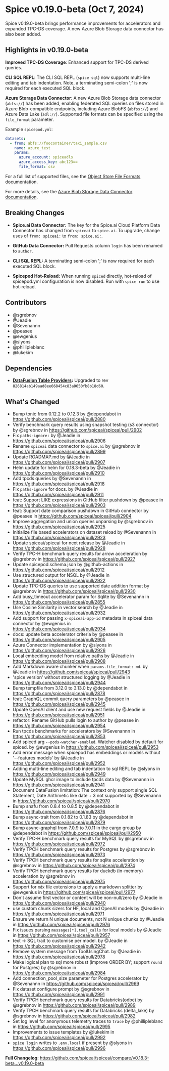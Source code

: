 # Spice v0.19.0-beta (Oct 7, 2024)

Spice v0.19.0-beta brings performance improvements for accelerators and expanded TPC-DS coverage. A new Azure Blob Storage data connector has also been added.

## Highlights in v0.19.0-beta

**Improved TPC-DS Coverage**: Enhanced support for TPC-DS derived queries.

**CLI SQL REPL**: The CLI SQL REPL (`spice sql`) now supports multi-line editing and tab indentation. Note, a terminating semi-colon ';' is now required for each executed SQL block.

**Azure Storage Data Connector**: A new Azure Blob Storage data connector (`abfs://`) has been added, enabling federated SQL queries on files stored in Azure Blob-compatible endpoints, including Azure BlobFS (`abfss://`) and Azure Data Lake (`adl://`). Supported file formats can be specified using the `file_format` parameter.

Example `spicepod.yml`:

```yaml
datasets:
  - from: abfs://foocontainer/taxi_sample.csv
    name: azure_test
    params:
      azure_account: spiceadls
      azure_access_key: abc123==
      file_format: csv
```

For a full list of supported files, see the [Object Store File Formats](/components/data-connectors/index.md#object-store-file-formats) documentation.

For more details, see the [Azure Blob Storage Data Connector documentation](https://docs.spiceai.org/components/data-connectors/github).

## Breaking Changes

- **Spice.ai Data Connector:** The key for the Spice.ai Cloud Platform Data Connector has changed from `spiceai` to `spice.ai`. To upgrade, change uses of `from: spiceai:` to `from: spice.ai:`.

- **GitHub Data Connector:** Pull Requests column `login` has been renamed to `author`.

- **CLI SQL REPL:** A terminating semi-colon ';' is now required for each executed SQL block.

- **Spicepod Hot-Reload:** When running `spiced` directly, hot-reload of spicepod.yml configuration is now disabled. Run with `spice run` to use hot-reload.

## Contributors

- @sgrebnov
- @Jeadie
- @Sevenannn
- @peasee
- @ewgenius
- @slyons
- @phillipleblanc
- @lukekim

## Dependencies

- **[DataFusion Table Providers](<(https://github.com/datafusion-contrib/datafusion-table-providers)>):** Upgraded to rev `826814ab149aad8ee668454c83a0650fb8b18d60`.

## What's Changed
* Bump tonic from 0.12.2 to 0.12.3 by @dependabot in https://github.com/spiceai/spiceai/pull/2880
* Verify benchmark query results using snapshot testing (s3 connector) by @sgrebnov in https://github.com/spiceai/spiceai/pull/2902
* Fix `paths-ignore:` by @Jeadie in https://github.com/spiceai/spiceai/pull/2906
* Rename `spiceai` data connector to `spice.ai` by @sgrebnov in https://github.com/spiceai/spiceai/pull/2899
* Update ROADMAP.md by @Jeadie in https://github.com/spiceai/spiceai/pull/2907
* Helm update for helm for 0.18.3-beta by @Jeadie in https://github.com/spiceai/spiceai/pull/2910
* Add tpcds queries by @Sevenannn in https://github.com/spiceai/spiceai/pull/2918
* Fix `paths-ignore` for docs. by @Jeadie in https://github.com/spiceai/spiceai/pull/2911
* feat: Support LIKE expressions in GitHub filter pushdown by @peasee in https://github.com/spiceai/spiceai/pull/2903
* feat: Support date comparison pushdown in GitHub connector by @peasee in https://github.com/spiceai/spiceai/pull/2904
* Improve aggregation and union queries unparsing by @sgrebnov in https://github.com/spiceai/spiceai/pull/2925
* Initialize file based accelerators on dataset reload by @Sevenannn in https://github.com/spiceai/spiceai/pull/2923
* Update spiceai/spiceai for next release by @Jeadie in https://github.com/spiceai/spiceai/pull/2928
* Verify TPC-H benchmark query results for arrow acceleration by @sgrebnov in https://github.com/spiceai/spiceai/pull/2927
* Update spicepod.schema.json by @github-actions in https://github.com/spiceai/spiceai/pull/2912
* Use structured output for NSQL by @Jeadie in https://github.com/spiceai/spiceai/pull/2922
* Update TPC-DS queries to use supported date addition format by @sgrebnov in https://github.com/spiceai/spiceai/pull/2930
* Add busy_timeout accelerator param for Sqlite by @Sevenannn in https://github.com/spiceai/spiceai/pull/2855
* Use Cosine Similarity in vector search by @Jeadie in https://github.com/spiceai/spiceai/pull/2932
* Add support for passing `x-spiceai-app-id` metadata in spiceai data connector by @ewgenius in https://github.com/spiceai/spiceai/pull/2934
* docs: update beta accelerator criteria by @peasee in https://github.com/spiceai/spiceai/pull/2905
* Azure Connector implementation by @slyons in https://github.com/spiceai/spiceai/pull/2926
* Local embedding model from relative paths by @Jeadie in https://github.com/spiceai/spiceai/pull/2908
* Add Markdown aware chunker when `params.file_format: md`. by @Jeadie in https://github.com/spiceai/spiceai/pull/2943
* 'spice version' without structured logging by @Jeadie in https://github.com/spiceai/spiceai/pull/2944
* Bump tempfile from 3.12.0 to 3.13.0 by @dependabot in https://github.com/spiceai/spiceai/pull/2878
* feat: GraphQL commit query parameters by @peasee in https://github.com/spiceai/spiceai/pull/2945
* Update OpenAI client and use new request fields by @Jeadie in https://github.com/spiceai/spiceai/pull/2951
* refactor: Rename GitHub pulls login to author by @peasee in https://github.com/spiceai/spiceai/pull/2954
* Run tpcds benchmarks for accelerators by @Sevenannn in https://github.com/spiceai/spiceai/pull/2853
* Add spiced arg `--pods-watcher-enabled`. Watcher disabled by default for spiced. by @ewgenius in https://github.com/spiceai/spiceai/pull/2953
* Add error message when spicepod has embeddings or models without '--features models' by @Jeadie in https://github.com/spiceai/spiceai/pull/2952
* Adding multi-line editing and tab indentation to sql REPL by @slyons in https://github.com/spiceai/spiceai/pull/2949
* Update MySQL ghcr image to include tpcds data by @Sevenannn in https://github.com/spiceai/spiceai/pull/2941
* Document DataFusion limitation: The context only support single SQL Statement, Date Arithmetic like date + 3 not supported by @Sevenannn in https://github.com/spiceai/spiceai/pull/2970
* Bump snafu from 0.8.4 to 0.8.5 by @dependabot in https://github.com/spiceai/spiceai/pull/2876
* Bump async-trait from 0.1.82 to 0.1.83 by @dependabot in https://github.com/spiceai/spiceai/pull/2879
* Bump async-graphql from 7.0.9 to 7.0.11 in the cargo group by @dependabot in https://github.com/spiceai/spiceai/pull/2950
* Verify TPC-H benchmark query results for MySQL by @sgrebnov in https://github.com/spiceai/spiceai/pull/2972
* Verify TPCH benchmark query results for Postgres by @sgrebnov in https://github.com/spiceai/spiceai/pull/2973
* Verify TPCH benchmark query results for sqlite acceleration by @sgrebnov in https://github.com/spiceai/spiceai/pull/2974
* Verify TPCH benchmark query results for duckdb (in-memory) acceleration by @sgrebnov in https://github.com/spiceai/spiceai/pull/2975
* Support for `mdx` file extensions to apply a markdown splitter by @ewgenius in https://github.com/spiceai/spiceai/pull/2977
* Don't assume first vector or content will be non-null/zero by @Jeadie in https://github.com/spiceai/spiceai/pull/2940
* use custom chunk sizers for HF, local and OpenAI models by @Jeadie in https://github.com/spiceai/spiceai/pull/2971
* Ensure we return N unique documents, not N unique chunks by @Jeadie in https://github.com/spiceai/spiceai/pull/2976
* Fix issues parsing `messages[*].tool_calls` for local models by @Jeadie in https://github.com/spiceai/spiceai/pull/2957
* text -> SQL trait to customise per model. by @Jeadie in https://github.com/spiceai/spiceai/pull/2942
* Remove system message from ToolUsingChat. by @Jeadie in https://github.com/spiceai/spiceai/pull/2978
* Make logical plan to sql more robust (improve ORDER BY; support `round` for Postgres) by @sgrebnov in https://github.com/spiceai/spiceai/pull/2984
* Add connection_pool_size parameter for Postgres accelerator by @Sevenannn in https://github.com/spiceai/spiceai/pull/2969
* Fix dataset configure prompt by @sgrebnov in https://github.com/spiceai/spiceai/pull/2991
* Verify TPCH benchmark query results for Databricks(odbc) by @sgrebnov in https://github.com/spiceai/spiceai/pull/2989
* Verify TPCH benchmark query results for Databricks (delta_lake) by @sgrebnov in https://github.com/spiceai/spiceai/pull/2982
* Set log level for anonymous telemetry traces to `trace` by @phillipleblanc in https://github.com/spiceai/spiceai/pull/2995
* Improvements to issue templates by @lukekim in https://github.com/spiceai/spiceai/pull/2992
* `spice login` writes to `.env.local` if present by @slyons in https://github.com/spiceai/spiceai/pull/2996

**Full Changelog**: <https://github.com/spiceai/spiceai/compare/v0.18.3-beta...v0.19.0-beta>
